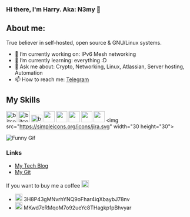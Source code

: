 ### Hi there, I'm Harry. Aka: N3my 👋
## About me:
True believer in self-hosted, open source & GNU/Linux systems. 

- 🔭 I’m currently working on: IPv6 Mesh networking
- 🌱 I’m currently learning: everything :D
- 💬 Ask me about: Crypto, Networking, Linux, Atlassian, Server hosting, Automation
- 📫 How to reach me: [Telegram](https://web.telegram.org/#/im?p=@n3myy)

## My Skills
<img src="https://simpleicons.org/icons/linux.svg" alt="bitcoin" width="30" height="30">    <img src="https://simpleicons.org/icons/python.svg" alt="bitcoin" width="30" height="30">   <img src="https://simpleicons.org/icons/microsoftazure.svg" alt="bitcoin" width="30" height="20">  <img src="https://simpleicons.org/icons/docker.svg" width="30" height="30">   <img src="https://simpleicons.org/icons/kubernetes.svg" width="30" height="30">   <img src="https://simpleicons.org/icons/gnubash.svg" width="30" height="30">   <img src="https://simpleicons.org/icons/openssl.svg" width="30" height="30">    <img src="https://simpleicons.org/icons/postgresql.svg" width="30" height="30">   <img src="https://simpleicons.org/icons/jira.svg" width="30 height="30">


![Funny Gif](https://media.giphy.com/media/4byqZCAGVNx72/giphy.gif)

### Links
- [My Tech Blog](https://room01.co.uk)
- [My Git](https://git.room01.co.uk)


If you want to buy me a coffee <img src="https://simpleicons.org/icons/buymeacoffee.svg" alt="coffee" width="20" height="20">
* <img src="https://simpleicons.org/icons/bitcoin.svg" alt="bitcoin" width="20" height="20"> 3H8P43gMNvrhYNQ9oFhar4iqXbaybJ78nv
* <img src="https://simpleicons.org/icons/litecoin.svg" alt="litecoin" width="20" height="20"> MKwd7eRMqoM7o92ueYc8THagkp1pBhvyar
